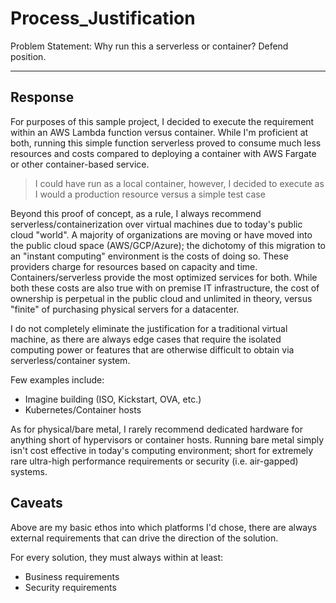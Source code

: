 # Process_Justification

Problem Statement: Why run this a serverless or container? Defend position.

---

## Response

For purposes of this sample project, I decided to execute the requirement within an AWS Lambda function versus container. While I'm proficient at both, running this simple function serverless proved to consume much less resources and costs compared to deploying a container with AWS Fargate or other container-based service.

> I could have run as a local container, however, I decided to execute as I would a production resource versus a simple test case

Beyond this proof of concept, as a rule, I always recommend serverless/containerization over virtual machines due to today's public cloud "world". A majority of organizations are moving or have moved into the public cloud space (AWS/GCP/Azure); the dichotomy of this migration to an "instant computing" environment is the costs of doing so. These providers charge for resources based on capacity and time. Containers/serverless provide the most optimized services for both. While both these costs are also true with on premise IT infrastructure, the cost of ownership is perpetual in the public cloud and unlimited in theory, versus "finite" of purchasing physical servers for a datacenter.

I do not completely eliminate the justification for a traditional virtual machine, as there are always edge cases that require the isolated computing power or features that are otherwise difficult to obtain via serverless/container system.

Few examples include:

- Imagine building (ISO, Kickstart, OVA, etc.)
- Kubernetes/Container hosts

As for physical/bare metal, I rarely recommend dedicated hardware for anything short of hypervisors or container hosts. Running bare metal simply isn't cost effective in today's computing environment; short for extremely rare ultra-high performance requirements or security (i.e. air-gapped) systems.

## Caveats

Above are my basic ethos into which platforms I'd chose, there are always external requirements that can drive the direction of the solution.

For every solution, they must always within at least:

- Business requirements
- Security requirements
